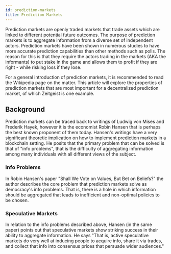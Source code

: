 ```yaml
---
id: prediction-markets
title: Prediction Markets
---
```


Prediction markets are openly traded markets that trade assets which are linked
to different potential future outcomes. The purpose of prediction markets is to
aggregate information from a diverse set of independent actors. Prediction
markets have been shown in numerous studies to have more accurate prediction
capabilities than other methods such as polls. The reason for this is that they
require the actors trading in the markets (AKA the informants) to put stake in
the game and allows them to profit if they are right - while risking loss if
they lose.

For a general introduction of prediction markets, it is recommended to read the
Wikipedia page on the matter. This article will explore the properties of
prediction markets that are most important for a decentralized prediction
market, of which Zeitgeist is one example.

## Background

Prediction markets can be traced back to writings of Ludwig von Mises and
Frederik Hayek, however it is the economist Robin Hansen that is perhaps the
best known proponent of them today. Hansen's writings have a very significant
theoretic implication on how to implement prediction markets in a blockchain
setting. He posits that the primary problem that can be solved is that of "info
problems", that is the difficulty of aggregating information among many
individuals with all different views of the subject.

### Info Problems

In Robin Hansen's paper "Shall We Vote on Values, But Bet on Beliefs?" the
author describes the core problem that prediction markets solve as democracy's
info problems. That is, there is a hole in which information should be
aggregated that leads to inefficient and non-optimal policies to be chosen.

### Speculative Markets

In relation to the info problems described above, Hansen (in the same paper)
points out that speculative markets show striking success in their ability to
aggregate information. He says "That is, active speculative markets do very well
at inducing people to acquire info, share it via trades, and collect that info
into consensus prices that persuade wider audiences."
